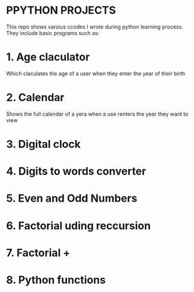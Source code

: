 # PPYTHON PROJECTS
This repo shows varoius ccodes I wrote during python learning process. They include basic programs such as:
# 1. Age claculator
Which claculates the age of a user when they enter the  year of their birth
# 2. Calendar
Shows the full calendar of a yera when a use renters the year they want to view
# 3. Digital clock
# 4. Digits to words converter
# 5. Even and Odd  Numbers 
# 6. Factorial uding reccursion
# 7. Factorial +
# 8. Python functions